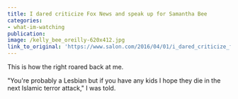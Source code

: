 ```yaml
---
title: I dared criticize Fox News and speak up for Samantha Bee
categories: 
- what-im-watching
publication:
image: /kelly_bee_oreilly-620x412.jpg
link_to_original: 'https://www.salon.com/2016/04/01/i_dared_criticize_fox_news_and_speak_up_for_samantha_bee_this_is_how_the_right_roared_back_at_me/'
---
```



This is how the right roared back at me.

"You're probably a Lesbian but if you have any kids I hope they die in the next Islamic terror attack," I was told.